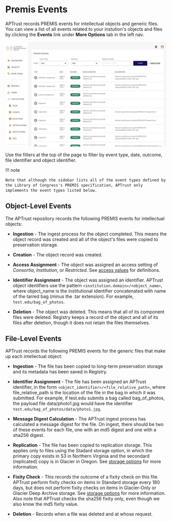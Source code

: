 # Premis Events

APTrust records PREMIS events for intellectual objects and generic files. You can view a list of all events related to your instution's objects and files by clicking the __Events__ link under  __More Options__ tab in the left nav.

![List of PREMIS events](../img/registry/PremisEventsList.png)

Use the filters at the top of the page to filter by event type, date, outcome, file identifier and object identifier.

!!! note

    Note that although the sidebar lists all of the event types defined by the Library of Congress's PREMIS specification, APTrust only implements the event types listed below.

## Object-Level Events

The APTrust repository records the following PREMIS events for intellectual objects:

* __Ingestion__ - The ingest process for the object completed. This means the object record was created and all of the object's files were copied to preservation storage.

* __Creation__ - The object record was created.

* __Access Assignment__ - The object was assigned an access setting of _Consortia_, _Institution_, or _Restricted_. See [access values](../depositing/index.md#allowed-access-values) for definitions.

* __Identifier Assignment__ - The object was assigned an identifier. APTrust object identifiers use the pattern `<institution.domain>/<object_name>`, where object_name is the institutional identifier concatenated with name of the tarred bag (minus the .tar extension). For example, `test.edu/bag_of_photos`.

* __Deletion__ - The object was deleted. This means that all of its component files were deleted. Registry keeps a record of the object and all of its files after deletion, though it does not retain the files themselves.

## File-Level Events

APTrust records the following PREMIS events for the generic files that make up each intellectual object:

* __Ingestion__ - The file has been copied to long-term preservation storage and its metadata has been saved in Registry.

* __Identifier Assignment__ - The file has been assigned an APTrust identifier, in the form `<object_identifier>/<file_relative_path>`, where file_relative_path is the location of the file in the bag in which it was submitted. For example, if test.edu submits a bag called bag_of_photos, the payload file data/photo1.jpg would have the identifier `test.edu/bag_of_photos/data/photo1.jpg`.

* __Message Digest Calculation__ - The APTrust ingest process has calculated a message digest for the file. On ingest, there should be two of these events for each file, one with an md5 digest and one with a sha256 digest.

* __Replication__ - The file has been copied to replication storage. This applies only to files using the Stadard storage option, in which the primary copy exists in S3 in Northern Virginia and the secondard (replicated) copy is in Glacier in Oregon. See [storage options](../depositing/index.md#allowed-storage-option-values) for more information.

* __Fixity Check__ - This records the outcome of a fixity check on this file. APTrust perform fixity checks on items in Standard storage every 180 days, but does not perform fixity checks on items in Glacier-Only or Glacier Deep Archive storage. See [storage options](../depositing/index.md#allowed-storage-option-values) for more information. Also note that APTrust checks the sha256 fixity only, even though we also know the md5 fixity value.

* __Deletion__ - Records when a file was deleted and at whose request.
